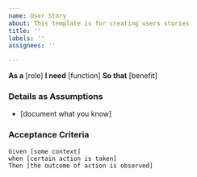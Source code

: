 ```yaml
---
name: User Story
about: This template is for creating users stories
title: ''
labels: ''
assignees: ''

---
```


**As a** [role]
**I need** [function]
**So that** [benefit]

### Details as Assumptions
* [document what you know]

### Acceptance Criteria

``` gherkin
Given [some context]
when [certain action is taken]
Then [the outcome of action is observed]
```
